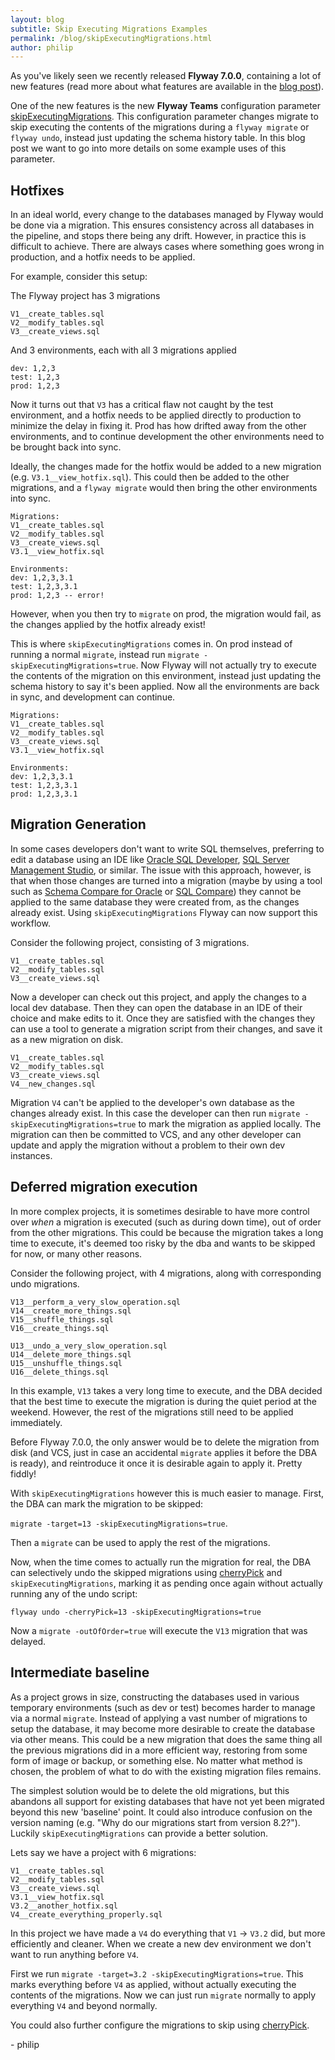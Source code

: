 ```yaml
---
layout: blog
subtitle: Skip Executing Migrations Examples
permalink: /blog/skipExecutingMigrations.html
author: philip
---
```


As you've likely seen we recently released **Flyway 7.0.0**, containing a lot of new features (read more about what features are available in the [blog post](/blog/flyway-7.0.0)).

One of the new features is the new **Flyway Teams** configuration parameter [skipExecutingMigrations](/documentation/configuration/parameters/skipExecutingMigrations). This configuration parameter changes migrate to skip executing the contents of the migrations during a `flyway migrate` or `flyway undo`, instead just updating the schema history table. In this blog post we want to go into more details on some example uses of this parameter.

## Hotfixes

In an ideal world, every change to the databases managed by Flyway would be done via a migration. This ensures consistency across all databases in the pipeline, and stops there being any drift. However, in practice this is difficult to achieve. There are always cases where something goes wrong in production, and a hotfix needs to be applied. 

For example, consider this setup:

The Flyway project has 3 migrations
```
V1__create_tables.sql
V2__modify_tables.sql
V3__create_views.sql
```

And 3 environments, each with all 3 migrations applied
```
dev: 1,2,3
test: 1,2,3
prod: 1,2,3
```

Now it turns out that `V3` has a critical flaw not caught by the test environment, and a hotfix needs to be applied directly to production to minimize the delay in fixing it. Prod has how drifted away from the other environments, and to continue development the other environments need to be brought back into sync.

Ideally, the changes made for the hotfix would be added to a new migration (e.g. `V3.1__view_hotfix.sql`). This could then be added to the other migrations, and a `flyway migrate` would then bring the other environments into sync.

```
Migrations:
V1__create_tables.sql
V2__modify_tables.sql
V3__create_views.sql
V3.1__view_hotfix.sql

Environments:
dev: 1,2,3,3.1
test: 1,2,3,3.1
prod: 1,2,3 -- error!
```

However, when you then try to `migrate` on prod, the migration would fail, as the changes applied by the hotfix already exist!

This is where `skipExecutingMigrations` comes in. On prod instead of running a normal `migrate`, instead run `migrate -skipExecutingMigrations=true`. Now Flyway will not actually try to execute the contents of the migration on this environment, instead just updating the schema history to say it's been applied. Now all the environments are back in sync, and development can continue.

```
Migrations:
V1__create_tables.sql
V2__modify_tables.sql
V3__create_views.sql
V3.1__view_hotfix.sql

Environments:
dev: 1,2,3,3.1
test: 1,2,3,3.1
prod: 1,2,3,3.1
```

## Migration Generation

In some cases developers don't want to write SQL themselves, preferring to edit a database using an IDE like [Oracle SQL Developer](https://www.oracle.com/database/technologies/appdev/sqldeveloper-landing.html), [SQL Server Management Studio](https://docs.microsoft.com/en-us/sql/ssms/sql-server-management-studio-ssms?view=sql-server-ver15), or similar. The issue with this approach, however, is that when those changes are turned into a migration (maybe by using a tool such as [Schema Compare for Oracle](https://www.red-gate.com/products/oracle-development/schema-compare-for-oracle/) or [SQL Compare](https://www.red-gate.com/products/sql-development/sql-compare/)) they cannot be applied to the same database they were created from, as the changes already exist. Using `skipExecutingMigrations` Flyway can now support this workflow.

Consider the following project, consisting of 3 migrations.

```
V1__create_tables.sql
V2__modify_tables.sql
V3__create_views.sql
```

Now a developer can check out this project, and apply the changes to a local dev database. Then they can open the database in an IDE of their choice and make edits to it. Once they are satisfied with the changes they can use a tool to generate a migration script from their changes, and save it as a new migration on disk.

```
V1__create_tables.sql
V2__modify_tables.sql
V3__create_views.sql
V4__new_changes.sql
```

Migration `V4` can't be applied to the developer's own database as the changes already exist. In this case the developer can then run `migrate -skipExecutingMigrations=true` to mark the migration as applied locally. The migration can then be committed to VCS, and any other developer can update and apply the migration without a problem to their own dev instances.


## Deferred migration execution

In more complex projects, it is sometimes desirable to have more control over *when* a migration is executed (such as during down time), out of order from the other migrations. This could be because the migration takes a long time to execute, it's deemed too risky by the dba and wants to be skipped for now, or many other reasons. 

Consider the following project, with 4 migrations, along with corresponding undo migrations.

```
V13__perform_a_very_slow_operation.sql
V14__create_more_things.sql
V15__shuffle_things.sql
V16__create_things.sql

U13__undo_a_very_slow_operation.sql
U14__delete_more_things.sql
U15__unshuffle_things.sql
U16__delete_things.sql
```

In this example, `V13` takes a very long time to execute, and the DBA decided that the best time to execute the migration is during the quiet period at the weekend. However, the rest of the migrations still need to be applied immediately.

Before Flyway 7.0.0, the only answer would be to delete the migration from disk (and VCS, just in case an accidental `migrate` applies it before the DBA is ready), and reintroduce it once it is desirable again to apply it. Pretty fiddly!

With `skipExecutingMigrations` however this is much easier to manage. First, the DBA can mark the migration to be skipped: 

`migrate -target=13 -skipExecutingMigrations=true`. 

Then a `migrate` can be used to apply the rest of the migrations.

Now, when the time comes to actually run the migration for real, the DBA can selectively undo the skipped migrations using [cherryPick](/documentation/configuration/parameters/cherryPick) and `skipExecutingMigrations`, marking it as pending once again without actually running any of the undo script:

`flyway undo -cherryPick=13 -skipExecutingMigrations=true`

Now a `migrate -outOfOrder=true` will execute the `V13` migration that was delayed.


## Intermediate baseline

As a project grows in size, constructing the databases used in various temporary environments (such as dev or test) becomes harder to manage via a normal `migrate`. Instead of applying a vast number of migrations to setup the database, it may become more desirable to create the database via other means. This could be a new migration that does the same thing all the previous migrations did in a more efficient way, restoring from some form of image or backup, or something else. No matter what method is chosen, the problem of what to do with the existing migration files remains.

The simplest solution would be to delete the old migrations, but this abandons all support for existing databases that have not yet been migrated beyond this new 'baseline' point. It could also introduce confusion on the version naming (e.g. "Why do our migrations start from version 8.2?"). Luckily `skipExecutingMigrations` can provide a better solution.

Lets say we have a project with 6 migrations:
```
V1__create_tables.sql
V2__modify_tables.sql
V3__create_views.sql
V3.1__view_hotfix.sql
V3.2__another_hotfix.sql
V4__create_everything_properly.sql
```

In this project we have made a `V4` do everything that `V1` -> `V3.2` did, but more efficiently and cleaner. When we create a new dev environment we don't want to run anything before `V4`.

First we run `migrate -target=3.2 -skipExecutingMigrations=true`. This marks everything before `V4` as applied, without actually executing the contents of the migrations. Now we can just run `migrate` normally to apply everything `V4` and beyond normally.

You could also further configure the migrations to skip using [cherryPick](/documentation/configuration/parameters/cherryPick).


\- philip